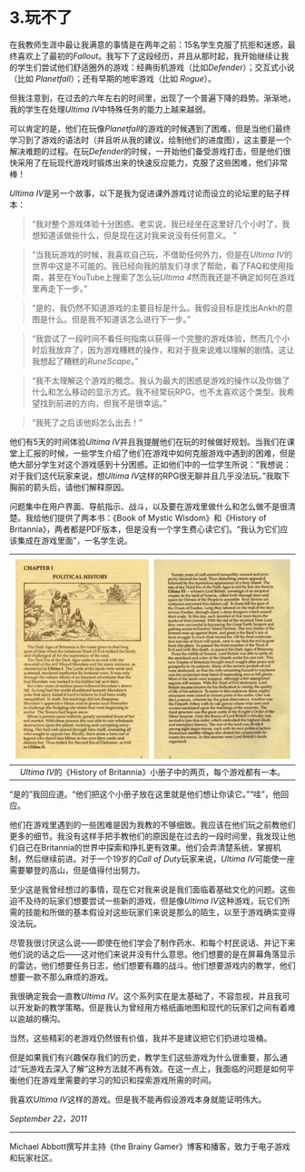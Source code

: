 # 3.玩不了

在我教师生涯中最让我满意的事情是在两年之前：15名学生克服了抗拒和迷惑，最终喜欢上了最初的*Fallout*。我写下了这段经历，并且从那时起，我开始继续让我的学生们尝试他们舒适圈外的游戏：经典街机游戏（比如*Defender*）；交互式小说（比如 *Planetfall*）；还有早期的地牢游戏（比如 *Rogue*）。

但我注意到，在过去的六年左右的时间里，出现了一个普遍下降的趋势。渐渐地，我的学生在处理*Ultima IV*中特殊任务的能力上越来越弱。

可以肯定的是，他们在玩像*Planetfall*的游戏的时候遇到了困难，但是当他们最终学习到了游戏的语法时（并且听从我的建议，绘制他们的进度图），这主要是一个解决难题的过程。在玩*Defender*的时候，一开始他们备受游戏打击，但是他们很快采用了在玩现代游戏时锻炼出来的快速反应能力，克服了这些困难，他们非常棒！

*Ultima IV*是另一个故事，以下是我为促进课外游戏讨论而设立的论坛里的贴子样本：

> “我对整个游戏体验十分困惑。老实说，我已经坐在这里好几个小时了，我想知道该做些什么，但是现在这对我来说没有任何意义。 ”

> “当我玩游戏的时候，我喜欢自己玩，不借助任何外力，但是在*Ultima IV*的世界中这是不可能的。我已经向我的朋友们寻求了帮助，看了FAQ和使用指南，甚至在YouTube上搜索了怎么玩*Ultima 4*然而我还是不确定如何在游戏里再走下一步。”
>

> “是的，我仍然不知道游戏的主要目标是什么。我假设目标是找出Ankh的意图是什么。但是我不知道该怎么进行下一步。”

> “我尝试了一段时间不看任何指南以获得一个完整的游戏体验，然而几个小时后我放弃了，因为游戏糟糕的操作，和对于我来说难以理解的剧情。这让我想起了糟糕的*RuneScape*。”

> “我不太理解这个游戏的概念。我认为最大的困惑是游戏的操作以及你做了什么和怎么移动的显示方式。我不经常玩RPG，也不太喜欢这个类型。我希望找到前进的方向，但我不是很幸运。”

> “我死了之后该他妈怎么出去！”

他们有5天的时间体验*Ultima IV*并且我提醒他们在玩的时候做好规划。当我们在课堂上汇报的时候，一些学生介绍了他们在游戏中如何克服游戏中遇到的困难，但是绝大部分学生对这个游戏感到十分困惑。正如他们中的一位学生所说：“我想说：对于我们这代玩家来说，想*Ultima IV*这样的RPG很无聊并且几乎没法玩。”我取下胸前的箭头后，请他们解释原因。

问题集中在用户界面、导航指示、战斗，以及要在游戏里做什么和怎么做不是很清楚。我给他们提供了两本书：《Book of Mystic Wisdom》和《History of Britannia》，两者都是PDF版本，但是没有一个学生费心读它们。“我认为它们应该集成在游戏里面”，一名学生说。

| ![Jietu20210827-110856](3.玩不了.assets/Jietu20210827-110856-0033775.jpg) |
| :----------------------------------------------------------: |
| *Ultima IV*的《History of Britannia》小册子中的两页，每个游戏都有一本。 |

“是的”我回应道。“他们把这个小册子放在这里就是他们想让你读它。”“哇”，他回应。

他们在游戏里遇到的一些困难是因为我教的不够细致。我应该在他们玩之前教他们更多的细节。我没有这样手把手教他们的原因是在过去的一段时间里，我发现让他们自己在Britannia的世界中探索和挣扎更有效果。他们会弄清楚系统，掌握机制，然后继续前进。对于一个19岁的*Call of Duty*玩家来说，*Ultima IV*可能使一座需要攀登的高山，但是值得付出努力。

至少这是我曾经想过的事情，现在它对我来说是我们面临着基础文化的问题。这些迫不及待的玩家们想要尝试一些新的游戏，但是像*Ultima IV*这种游戏，玩它们所需的技能和所做的基本假设对这些玩家们来说是那么的陌生，以至于游戏确实变得没法玩。

尽管我很讨厌这么说——即使在他们学会了制作药水、和每个村民说话、并记下来他们说的话之后——这对他们来说并没有什么意思。他们想要的是在屏幕角落显示的雷达，他们想要任务日志，他们想要有趣的战斗。他们想要游戏内的教学，他们想要一款不那么麻烦的游戏。

我很确定我会一直教*Ultima IV*。这个系列实在是太基础了，不容忽视，并且我可以开发新的教学策略。但是我认为曾经用方格纸画地图和现代的玩家们之间有着难以逾越的横沟。

当然，这些精彩的老游戏仍然很有价值，我并不是建议把它们扔进垃圾桶。

但是如果我们有兴趣保存我们的历史，教学生们这些游戏为什么很重要，那么通过“玩游戏去深入了解”这种方法就不再有效。在这一点上，我面临的问题是如何平衡他们在游戏里需要的学习的知识和探索游戏所需的时间。

我喜欢*Ultima IV*这样的游戏。但是我不能再假设游戏本身就能证明伟大。

*September 22，2011*

------

Michael Abbott撰写并主持《the Brainy Gamer》博客和播客，致力于电子游戏和玩家社区。
